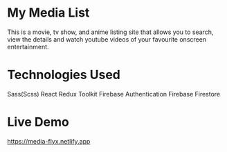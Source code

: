 # My Media List

This is a movie, tv show, and anime listing site that allows you to search,
view the details and watch youtube videos of your favourite onscreen entertainment.

# Technologies Used

Sass(Scss)
React
Redux Toolkit
Firebase Authentication
Firebase Firestore

# Live Demo 

https://media-flyx.netlify.app
